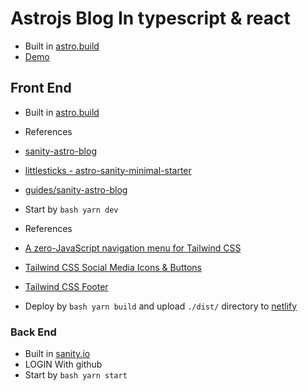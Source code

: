 # Astrojs Blog In typescript & react

- Built in [astro.build](https://astro.build/)
- [Demo](https://andgoedublog.netlify.app/)

## Front End

- Built in [astro.build](https://astro.build/)
- References
- [sanity-astro-blog](https://www.sanity.io/guides/sanity-astro-blog)
- [littlesticks - astro-sanity-minimal-starter](https://github.com/littlesticks/astro-sanity-minimal-starter/tree/graphql)
- [guides/sanity-astro-blog](https://www.sanity.io/guides/sanity-astro-blog)
- Start by ```bash yarn dev```
- References
- [A zero-JavaScript navigation menu for Tailwind CSS](https://www.brycewray.com/posts/2021/09/zero-javascript-navigation-menu-tailwind-css/)
- [ Tailwind CSS Social Media Icons & Buttons ](https://tailwind-elements.com/docs/standard/components/social-buttons/)
- [ Tailwind CSS Footer ](https://tailwind-elements.com/docs/standard/navigation/footer/)

- Deploy by ```bash yarn build``` and upload `./dist/` directory to [netlify](https://app.netlify.com)

### Back End

- Built in [sanity.io](https://www.sanity.io/)
- LOGIN With github
- Start by ```bash yarn start```
